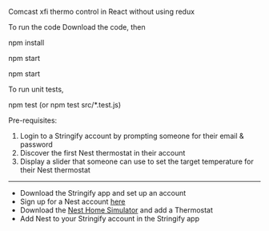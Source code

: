 Comcast xfi thermo control in React without using redux

To run the code Download the code, then

npm install

npm start

npm start

To run unit tests,

npm test (or npm test src/*.test.js)


Pre-requisites:

1. Login to a Stringify account by prompting someone for their email & password
2. Discover the first Nest thermostat in their account
3. Display a slider that someone can use to set the target temperature for their Nest thermostat

---


* Download the Stringify app and set up an account
* Sign up for a Nest account [here](https://home.nest.com/)
* Download the [Nest Home Simulator](https://developers.nest.com/documentation/cloud/home-simulator) and add a Thermostat
* Add Nest to your Stringify account in the Stringify app
